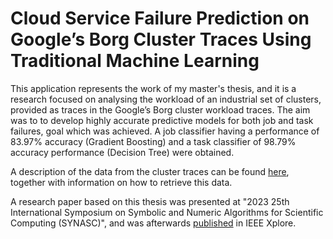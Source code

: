 # Cloud Service Failure Prediction on Google’s Borg Cluster Traces Using Traditional Machine Learning

<!-- The project currently has a folder dedicated to data preprocessing, and another one to machine learning (where only data balancing has been performed so far). --->

This application represents the work of my master's thesis, and it is a research focused on analysing the workload of an industrial set of clusters, provided as traces in the Google’s Borg cluster workload traces.
The aim was to to develop highly accurate predictive models for both job and task failures, goal which was achieved. A job classifier having a performance of 83.97% accuracy (Gradient Boosting) and a task classifier of 98.79% accuracy performance (Decision Tree) were obtained.

A description of the data from the cluster traces can be found [here](https://drive.google.com/file/d/10r6cnJ5cJ89fPWCgj7j4LtLBqYN9RiI9/view), together with information on how to retrieve this data.

A research paper based on this thesis was presented at "2023 25th International Symposium on Symbolic and Numeric Algorithms for Scientific Computing (SYNASC)", and was afterwards [published](https://doi.org/10.1109/SYNASC61333.2023.00029) in IEEE Xplore.

